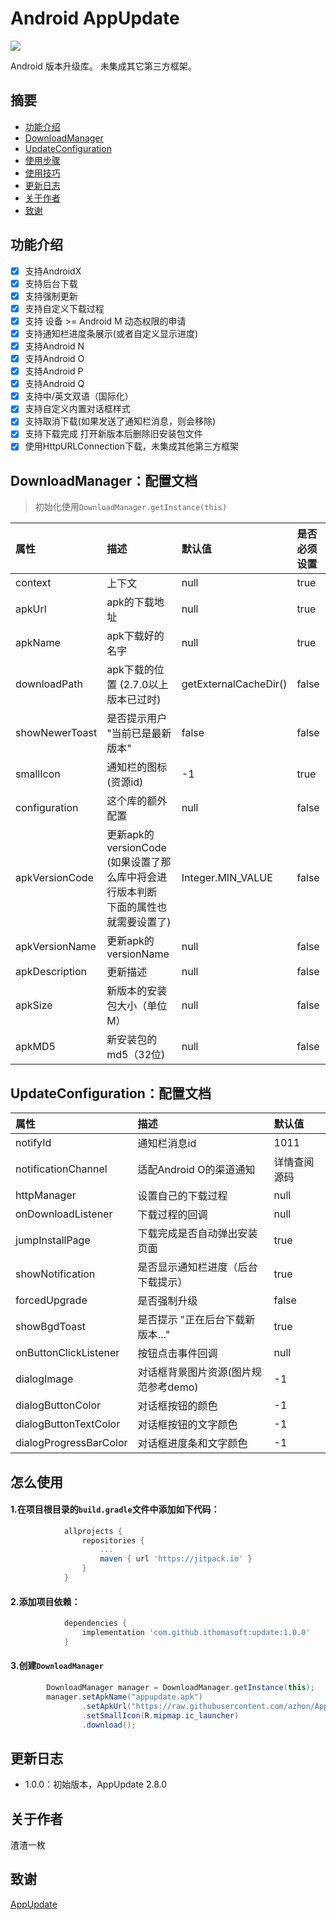 # Android AppUpdate

[![](https://jitpack.io/v/ithomasoft/update.svg)](https://jitpack.io/#ithomasoft/update)

Android 版本升级库。
未集成其它第三方框架。


## 摘要

  - [功能介绍](#功能介绍)
  - [DownloadManager](#downloadmanager配置文档)
  - [UpdateConfiguration](#updateconfiguration配置文档)
  - [使用步骤](#使用步骤)
  - [使用技巧](#使用技巧)
  - [更新日志](#更新日志)
  - [关于作者](#关于作者)
  - [致谢](#致谢)
  
  
## 功能介绍

* [x] 支持AndroidX
* [x] 支持后台下载
* [x] 支持强制更新
* [x] 支持自定义下载过程
* [x] 支持 设备 >= Android M 动态权限的申请
* [x] 支持通知栏进度条展示(或者自定义显示进度)
* [x] 支持Android N
* [x] 支持Android O
* [x] 支持Android P
* [x] 支持Android Q
* [x] 支持中/英文双语（国际化）
* [x] 支持自定义内置对话框样式
* [x] 支持取消下载(如果发送了通知栏消息，则会移除)
* [x] 支持下载完成 打开新版本后删除旧安装包文件
* [x] 使用HttpURLConnection下载，未集成其他第三方框架

## DownloadManager：配置文档

> 初始化使用`DownloadManager.getInstance(this)`

| 属性             | 描述                                                                                    | 默认值                | 是否必须设置 |
|:-------------- |:----------------------------------------------------------------------------------------- |:--------------------- |:------------ |
| context        | 上下文                                                                                    | null                  | true         |
| apkUrl         | apk的下载地址                                                                             | null                  | true         |
| apkName        | apk下载好的名字                                                                           | null                  | true         |
| downloadPath   | apk下载的位置 (2.7.0以上版本已过时)                                                       | getExternalCacheDir() | false        |
| showNewerToast | 是否提示用户 "当前已是最新版本"                                                           | false                 | false        |
| smallIcon      | 通知栏的图标(资源id)                                                                      | -1                    | true         |
| configuration  | 这个库的额外配置                                                                          | null                  | false        |
| apkVersionCode | 更新apk的versionCode <br>(如果设置了那么库中将会进行版本判断<br>下面的属性也就需要设置了)           | Integer.MIN_VALUE     | false        |
| apkVersionName | 更新apk的versionName                                                                      | null                  | false        |
| apkDescription | 更新描述                                                                                  | null                  | false        |
| apkSize        | 新版本的安装包大小（单位M）                                                               | null                  | false        |
| apkMD5         | 新安装包的md5（32位)                                                                      | null                  | false        |

## UpdateConfiguration：配置文档

| 属性                  | 描述                                   | 默认值       |
|:--------------------- |:-------------------------------------- |:------       |
| notifyId              | 通知栏消息id                           | 1011         |
| notificationChannel   | 适配Android O的渠道通知                | 详情查阅源码 |
| httpManager           | 设置自己的下载过程                     | null         |
| onDownloadListener    | 下载过程的回调                         | null         |
| jumpInstallPage       | 下载完成是否自动弹出安装页面           | true         |
| showNotification      | 是否显示通知栏进度（后台下载提示）     | true         |
| forcedUpgrade         | 是否强制升级                           | false        |
| showBgdToast          | 是否提示 "正在后台下载新版本…"        | true         |
| onButtonClickListener | 按钮点击事件回调                       | null         |
| dialogImage           | 对话框背景图片资源(图片规范参考demo)   | -1           |
| dialogButtonColor     | 对话框按钮的颜色                       | -1           |
| dialogButtonTextColor | 对话框按钮的文字颜色                   | -1           |
| dialogProgressBarColor| 对话框进度条和文字颜色                 | -1           |


## 怎么使用

#### 1.在项目根目录的`build.gradle`文件中添加如下代码：
        
```groovy  
    	    allprojects {
    		    repositories {
    			    ...
    			    maven { url 'https://jitpack.io' }
    		    }
    	    }  
```	
	
####  2.添加项目依赖：
        
```groovy       
            dependencies {
                implementation 'com.github.ithomasoft:update:1.0.0'
            } 
```        
            
####   3.创建`DownloadManager`

```java
        DownloadManager manager = DownloadManager.getInstance(this);
        manager.setApkName("appupdate.apk")
                .setApkUrl("https://raw.githubusercontent.com/azhon/AppUpdate/master/apk/appupdate.apk")
                .setSmallIcon(R.mipmap.ic_launcher)
                .download();
```

## 更新日志

 - 1.0.0：初始版本，AppUpdate 2.8.0

## 关于作者

渣渣一枚

## 致谢

[AppUpdate](https://github.com/azhon/AppUpdate)